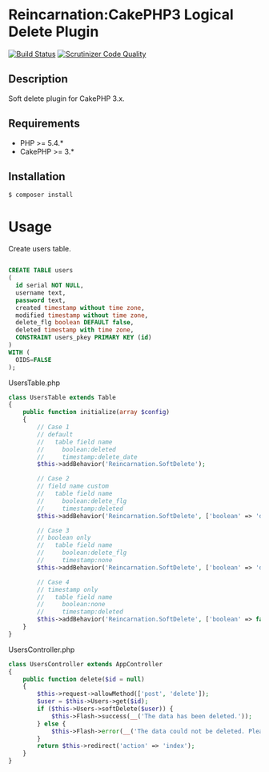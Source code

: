 # Reincarnation:CakePHP3 Logical Delete Plugin

[![Build Status](https://travis-ci.org/fusic/Reincarnation.svg?branch=master)](https://travis-ci.org/fusic/Reincarnation)
[![Scrutinizer Code Quality](https://scrutinizer-ci.com/g/fusic/Reincarnation/badges/quality-score.png?b=master)](https://scrutinizer-ci.com/g/fusic/Reincarnation/?branch=master)

## Description

Soft delete plugin for CakePHP 3.x.

## Requirements

- PHP >= 5.4.*
- CakePHP >= 3.*

## Installation

```
$ composer install
```

# Usage

 Create users table.

```sql

CREATE TABLE users
(
  id serial NOT NULL,
  username text,
  password text,
  created timestamp without time zone,
  modified timestamp without time zone,
  delete_flg boolean DEFAULT false,
  deleted timestamp with time zone,
  CONSTRAINT users_pkey PRIMARY KEY (id)
)
WITH (
  OIDS=FALSE
);
```

 UsersTable.php

```php
class UsersTable extends Table
{
    public function initialize(array $config)
    {
        // Case 1
        // default
        //   table field name
        //     boolean:deleted
        //     timestamp:delete_date
        $this->addBehavior('Reincarnation.SoftDelete');

        // Case 2
        // field name custom
        //   table field name
        //     boolean:delete_flg
        //     timestamp:deleted
        $this->addBehavior('Reincarnation.SoftDelete', ['boolean' => 'delete_flg', 'timestamp' => 'deleted']);

        // Case 3
        // boolean only
        //   table field name
        //     boolean:delete_flg
        //     timestamp:none
        $this->addBehavior('Reincarnation.SoftDelete', ['boolean' => 'delete_flg', 'timestamp' => false]);

        // Case 4
        // timestamp only
        //   table field name
        //     boolean:none
        //     timestamp:deleted
        $this->addBehavior('Reincarnation.SoftDelete', ['boolean' => false, 'timestamp' => 'deleted']);
    }
}
```

 UsersController.php

```php
class UsersController extends AppController
{
    public function delete($id = null)
    {
        $this->request->allowMethod(['post', 'delete']);
        $user = $this->Users->get($id);
        if ($this->Users->softDelete($user)) {
            $this->Flash->success(__('The data has been deleted.'));
        } else {
            $this->Flash->error(__('The data could not be deleted. Please, try again.'));
        }
        return $this->redirect('action' => 'index');
    }
}
```

